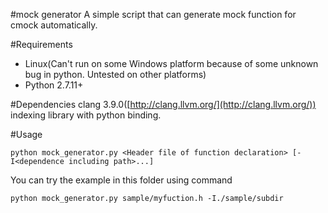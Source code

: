#mock generator
A simple script that can generate mock function for cmock automatically.

#Requirements
* Linux(Can't run on some Windows platform because of some unknown bug in python. Untested on other platforms)
* Python 2.7.11+

#Dependencies
clang 3.9.0([http://clang.llvm.org/](http://clang.llvm.org/)) indexing library with python binding.

#Usage
```
python mock_generator.py <Header file of function declaration> [-I<dependence including path>...]
```
You can try the example in this folder using command
``` shell
python mock_generator.py sample/myfuction.h -I./sample/subdir
```
